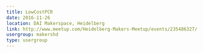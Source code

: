 ```yaml
---
title: LowCostPCR
date: 2016-11-26
location: DAI Makerspace, Heidelberg
link: http://www.meetup.com/Heidelberg-Makers-Meetup/events/235486327/
usergroup: makershd
type: usergroup
---
```


